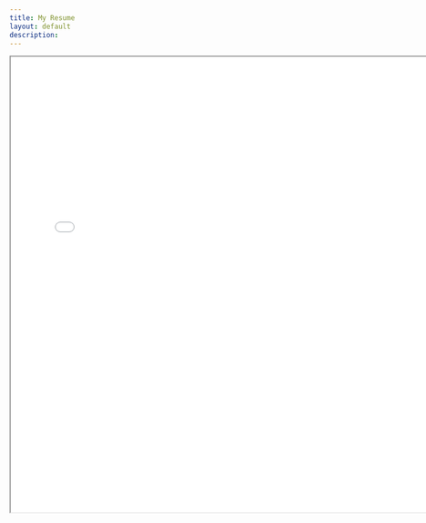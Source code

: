 ```yaml
---
title: My Resume
layout: default
description: 
---
```



<iframe width="150%" height="800" src="assets/resume.pdf" title="Resume">


#### Links:

[Home](https://ekandell.github.io/)

[Projects](https://ekandell.github.io/projects/)

[About](https://ekandell.github.io/about/)

[Resume](https://ekandell.github.io/resume)
